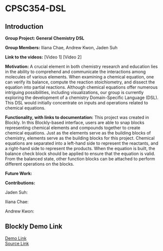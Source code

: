 # CPSC354-DSL

## Introduction
**Group Project: General Chemistry DSL**

**Group Members:** Iliana Chae, Andrew Kwon, Jaden Suh

**Link to the videos:**
[Video 1]
[Video 2]

**Motivation:**
A crucial element in both chemistry research and education lies in the ability to comprehend and communicate the interactions among molecules of various elements. When examining a chemical equation, one can verify its balance, compute the reaction stoichiometry, and dissect the equation into partial reactions. Although chemical equations offer numerous intriguing possibilities, including visualizations, our group is currently exploring the development of a chemistry Domain-Specific Language (DSL). This DSL would initially concentrate on inputs and operations related to chemical equations.

**Functionality, with links to documentation:**
This project was created in Blockly. In this Blockly-based interface, users are able to snap blocks representing chemical elements and compounds together to create chemical equations. Just as the elements serve as the building blocks of chemistry, elements serve as the building blocks for this project. Chemical equations are separated into a left-hand side to represent the reactants, and a right-hand side to represent the products. When the equation is built, the balance check block should be applied to ensure that the equation is valid. From the balanced state, other function blocks can be attached to perform different operations on the blocks.

**Future Work:**

**Contributions:**

Jaden Suh:

Iliana Chae:

Andrew Kwon:


## Blockly Demo Link
[Demo Link](https://ilianachae.github.io/CPSC354-DSL/) \
[Source Link](https://github.com/ilianachae/CPSC354-DSL/tree/main/milestone1/design-blocks)
